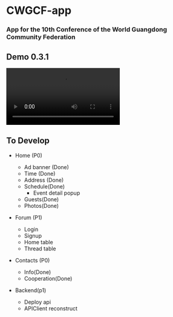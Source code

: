 #  CWGCF-app

### App for the 10th Conference of the World Guangdong Community Federation

## Demo 0.3.1

![](demos/demo_0.3.1.mp4)

## To Develop

- Home (P0)
    - Ad banner (Done)
    - Time (Done)
    - Address (Done)
    - Schedule(Done)
        - Event detail popup
    - Guests(Done)
    - Photos(Done)
- Forum (P1)
    - Login
    - Signup
    - Home table
    - Thread table
- Contacts (P0)
    - Info(Done)
    - Cooperation(Done)
    
- Backend(p1)
    - Deploy api
    - APIClient reconstruct
